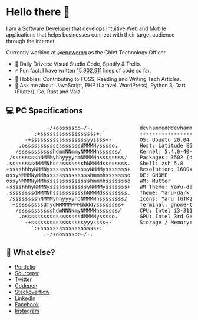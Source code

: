 # Hello there 👋

I am a Software Developer that develops intuitive Web and Mobile applications that helps businesses connect with their target audience through the internet.

Currently working at [@epowerng](https://github.com/epowerng) as the Chief Technology Officer.

- 🚀 Daily Drivers: Visual Studio Code, Spotify & Trello.
- ⚡ Fun fact: I have written [15,902,911](https://sourcerer.io/devhammed) lines of code so far.
- 🎉 Hobbies: Contributing to FOSS, Reading and Writing Tech Articles.
- 💬 Ask me about: JavaScript, PHP (Laravel, WordPress), Python 3, Dart (Flutter), Go, Rust and Vala.

## 💻 PC Specifications
<pre>
            .-/+oossssoo+/-.               devhammed@devhammed-ubuntu-20-04 
        `:+ssssssssssssssssss+:`           -------------------------------- 
      -+ssssssssssssssssssyyssss+-         OS: Ubuntu 20.04 LTS x86_64 
    .ossssssssssssssssssdMMMNysssso.       Host: Latitude E5430 non-vPro 01 
   /ssssssssssshdmmNNmmyNMMMMhssssss/      Kernel: 5.4.0-40-generic 
 /sssssssshNMMMyhhyyyyhmNMMMNhssssssss/    Packages: 3502 (dpkg), 25 (brew), 24 (snap) 
.ssssssssdMMMNhsssssssssshNMMMdssssssss.   Shell: zsh 5.8
+sssshhhyNMMNyssssssssssssyNMMMysssssss+   Resolution: 1600x900
ossyNMMMNyMMhsssssssssssssshmmmhssssssso   DE: GNOME
ossyNMMMNyMMhsssssssssssssshmmmhssssssso   WM: Mutter
+sssshhhyNMMNyssssssssssssyNMMMysssssss+   WM Theme: Yaru-dark 
.ssssssssdMMMNhsssssssssshNMMMdssssssss.   Theme: Yaru-dark [GTK2/3]
 /sssssssshNMMMyhhyyyyhdNMMMNhssssssss/    Icons: Yaru [GTK2/3]
  +sssssssssdmydMMMMMMMMddddyssssssss+     Terminal: gnome-terminal
   /ssssssssssshdmNNNNmyNMMMMhssssss/      CPU: Intel i3-3110M (4) @ 2.400GHz
    .ossssssssssssssssssdMMMNysssso.       GPU: Intel 3rd Gen Core processor Graphics Controller 
      -+sssssssssssssssssyyyssss+-         Storage / Memory: 500GB HDD / 8GB RAM
        `:+ssssssssssssssssss+:`
            .-/+oossssoo+/-.                                       
</pre>

## 🤷 What else?

- [Portfolio](https://devhammed.github.io)
- [Sourcerer](https://sourcerer.io/devhammed)
- [Twitter](https://twitter.com/devhammed)
- [Codepen](https://codepen.io/devhammed)
- [Stackoverflow](https://stackoverflow.com/users/8540949)
- [LinkedIn](https://linkedin.com/in/devhammed)
- [Facebook](https://facebook.com/devhammed)
- [Instagram](https://www.instagram.com/devhammed)
